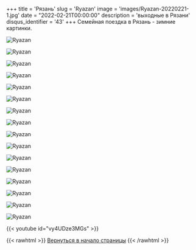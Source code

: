+++
title = 'Рязань'
slug = 'Ryazan'
image = 'images/Ryazan-20220221-1.jpg'
date = "2022-02-21T00:00:00"
description = 'выходные в Рязани'
disqus_identifier = '43'
+++
Семейная поездка в Рязань - зимние картинки.

![Ryazan](/images/Ryazan-20220221-2.jpg)

![Ryazan](/images/Ryazan-20220221-3.jpg)

![Ryazan](/images/Ryazan-20220221-4.jpg)

![Ryazan](/images/Ryazan-20220221-5.jpg)

![Ryazan](/images/Ryazan-20220221-6.jpg)

![Ryazan](/images/Ryazan-20220221-7.jpg)

![Ryazan](/images/Ryazan-20220221-8.jpg)

![Ryazan](/images/Ryazan-20220221-9.jpg)

![Ryazan](/images/Ryazan-20220221-10.jpg)

![Ryazan](/images/Ryazan-20220221-11.jpg)

![Ryazan](/images/Ryazan-20220221-12.jpg)

![Ryazan](/images/Ryazan-20220221-13.jpg)

![Ryazan](/images/Ryazan-20220221-14.jpg)

![Ryazan](/images/Ryazan-20220221-15.jpg)

![Ryazan](/images/Ryazan-20220221-16.jpg)

![Ryazan](/images/Ryazan-20220221-17.jpg)

{{< youtube id="vy4UDze3MGs" >}}

{{< rawhtml >}}
<a href="#">Вернуться в начало страницы</a>
{{< /rawhtml >}}
